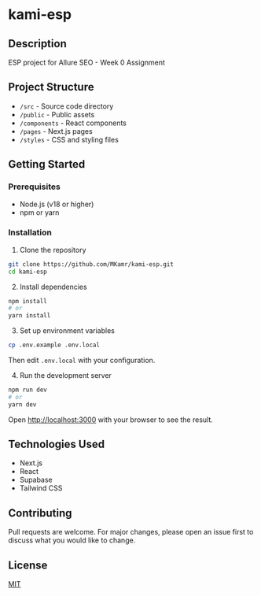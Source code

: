 # kami-esp

## Description
ESP project for Allure SEO - Week 0 Assignment

## Project Structure
- `/src` - Source code directory
- `/public` - Public assets
- `/components` - React components
- `/pages` - Next.js pages
- `/styles` - CSS and styling files

## Getting Started

### Prerequisites
- Node.js (v18 or higher)
- npm or yarn

### Installation
1. Clone the repository
```bash
git clone https://github.com/MKamr/kami-esp.git
cd kami-esp
```

2. Install dependencies
```bash
npm install
# or
yarn install
```

3. Set up environment variables
```bash
cp .env.example .env.local
```
Then edit `.env.local` with your configuration.

4. Run the development server
```bash
npm run dev
# or
yarn dev
```

Open [http://localhost:3000](http://localhost:3000) with your browser to see the result.

## Technologies Used
- Next.js
- React
- Supabase
- Tailwind CSS

## Contributing
Pull requests are welcome. For major changes, please open an issue first to discuss what you would like to change.

## License
[MIT](https://choosealicense.com/licenses/mit/)
